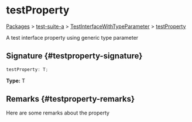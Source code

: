 # testProperty

[Packages](/) > [test-suite-a](/test-suite-a/) > [TestInterfaceWithTypeParameter](/test-suite-a/testinterfacewithtypeparameter-interface/) > [testProperty](/test-suite-a/testinterfacewithtypeparameter-interface/testproperty-propertysignature)

A test interface property using generic type parameter

## Signature {#testproperty-signature}

```typescript
testProperty: T;
```

**Type:** T

## Remarks {#testproperty-remarks}

Here are some remarks about the property
